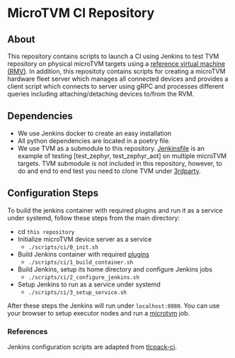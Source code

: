 # MicroTVM CI Repository

## About
This repository contains scripts to launch a CI using Jenkins to test TVM repository on physical microTVM targets using a [reference virtual machine (RMV)](https://github.com/apache/tvm/tree/main/apps/microtvm/reference-vm). In addition, this repositoty contains scripts for creating a microTVM hardware fleet server which manages all connected devices and provides a client script which connects to server using gRPC and processes different queries including attaching/detaching devices to/from the RVM.

## Dependencies
- We use Jenkins docker to create an easy installation
- All python dependencies are located in a poetry file.
- We use TVM as a submodule to this repository. [Jenkinsfile](./Jenkinsfile) is an example of testing [test_zephyr, test_zephyr_aot] on multiple microTVM targets. TVM submodule is not included in this repository, however, to do and end to end test you need to clone TVM under [3rdparty](./3rdparty). 

## Configuration Steps
To build the jenkins container with required plugins and run it as a service under systemd, follow these steps from the main directory:
- cd `this repository`
- Initialize microTVM device server as a service
  - ```./scripts/ci/0_init.sh```
- Build Jenkins container with required [plugins](./config/plugins.txt)
  - ```./scripts/ci/1_build_container.sh```
- Build Jenkins, setup its home directory and configure Jenkins jobs
  - ```./scripts/ci/2_configure_jenkins.sh```
- Setup Jenkins to run as a service under systemd
  - ```./scripts/ci/3_setup_service.sh``` 

After these steps the Jenkins will run under `localhost:8080`. You can use your browser to setup executor nodes and run a [microtvm](./config/jenkins-jobs/microtvm.yaml) job.


### References
Jenkins configuration scripts are adapted from [tlcpack-ci](https://github.com/areusch/tlcpack-ci).
